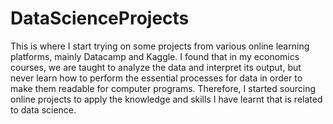 # DataScienceProjects
This is where I start trying on some projects from various online learning platforms, mainly Datacamp and Kaggle.
I found that in my economics courses, we are taught to analyze the data and interpret its output, but never learn 
how to perform the essential processes for data in order to make them readable for computer programs. Therefore, 
I started sourcing online projects to apply the knowledge and skills I have learnt that is related to data science.
